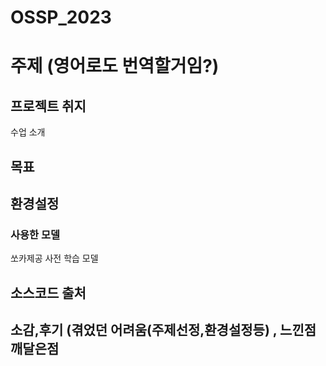 # OSSP_2023

# 주제 (영어로도 번역할거임?)

## 프로젝트 취지
수업 소개
## 목표

## 환경설정

### 사용한 모델
쏘카제공 사전 학습 모델

##

## 소스코드 출처

## 소감,후기 (겪었던 어려움(주제선정,환경설정등) , 느낀점깨달은점

# ##